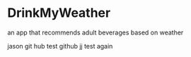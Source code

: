 # DrinkMyWeather
an app that recommends adult beverages based on weather

jason git hub test 
github jj test again